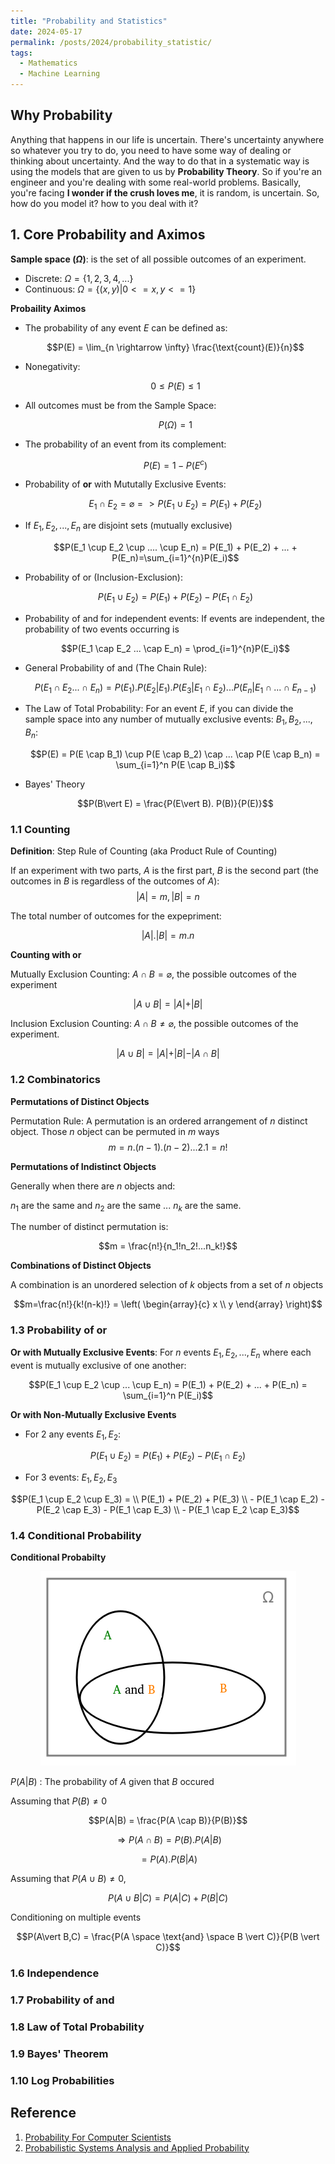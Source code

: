 ```yaml
---
title: "Probability and Statistics"
date: 2024-05-17
permalink: /posts/2024/probability_statistic/
tags:
  - Mathematics
  - Machine Learning
---
```


<head>
    <style type="text/css">
        figure{text-align: center;}
        math{text-align: center;}
    </style>
</head>


## Why Probability

Anything that happens in our life is uncertain. There's uncertainty anywhere so whatever you try to do, you need to have some way of dealing or thinking about uncertainty. And the way to do that in a systematic way is using the models that are given to us by **Probability Theory**. So if you're an engineer and you're dealing with some real-world problems. Basically, you're facing **I wonder if the crush loves me**, it is random, is uncertain. So, how do you model it? how to you deal with it?

## 1. Core Probability and Aximos

**Sample space ($\Omega$)**: is the set of all possible outcomes of an experiment.
+ Discrete: $\Omega = \lbrace 1, 2, 3, 4, ... \rbrace$
+ Continuous: $\Omega = \lbrace(x, y)\vert 0 <= x, y <= 1 \rbrace$

**Probaility Aximos**

+ The probability of any event $E$ can be defined as: 
   
   $$P(E) = \lim_{n \rightarrow \infty} \frac{\text{count}(E)}{n}$$

+ Nonegativity: 
   
   $$0 \leq P(E) \leq 1$$

+ All outcomes must be from the Sample Space: 
   
   $$P(\Omega)=1$$

+ The probability of an event from its complement: 
   
   $$P(E) = 1 - P(E^c)$$

+ Probability of **or** with Mututally Exclusive Events: 
   
   $$E_1 \cap E_2 = \varnothing => P(E_1 \cup E_2)=P(E_1) + P(E_2)$$

+ If $E_1, E_2, ..., E_n$ are disjoint sets (mutually exclusive)
   
   $$P(E_1 \cup E_2 \cup .... \cup E_n) = P(E_1) + P(E_2) + ... + P(E_n)=\sum_{i=1}^{n}P(E_i)$$

+ Probability of or (Inclusion-Exclusion): 
   
   $$P(E_1 \cup E_2) = P(E_1) + P(E_2) - P(E_1 \cap E_2)$$

+ Probability of and for independent events: If events are independent, the probability of two events occurring is
   
   $$P(E_1 \cap E_2 ... \cap E_n) = \prod_{i=1}^{n}P(E_i)$$

+ General Probability of and (The Chain Rule):
   
   $$P(E_1 \cap E_2 ... \cap E_n) = P(E_1). P(E_2 \vert E_1). P(E_3|E_1 \cap E_2) ... P(E_n|E_1\cap ... \cap E_{n-1})$$

+ The Law of Total Probability: For an event $E$, if you can divide the sample space into any number of mutually exclusive events: $B_1, B_2, ..., B_n$:
   
   $$P(E) = P(E \cap B_1) \cup P(E \cap B_2) \cap ... \cap P(E \cap B_n) = \sum_{i=1}^n P(E \cap B_i)$$

+ Bayes' Theory
   
   $$P(B\vert E) = \frac{P(E\vert B). P(B)}{P(E)}$$


### 1.1 Counting
**Definition**: Step Rule of Counting (aka Product Rule of Counting)

If an experiment with two parts, $A$ is the first part, $B$ is the second part (the outcomes in $B$ is regardless of the outcomes of $A$): 
$$\vert A \vert=m, \vert B \vert=n$$

The total number of outcomes for the expepriment:

$$\vert A \vert . \vert B \vert = m.n$$

**Counting with or**

Mutually Exclusion Counting: $A \cap B = \varnothing$, the possible outcomes of the experiment

$$\vert A \cup B \vert = \vert A \vert + \vert B \vert$$

Inclusion Exclusion Counting: $A \cap B \neq \varnothing$, the possible outcomes of the experiment.

$$\vert A \cup B \vert = \vert A \vert + \vert B \vert - \vert A \cap B \vert$$

### 1.2 Combinatorics

**Permutations of Distinct Objects**

Permutation Rule: A permutation is an ordered arrangement of $n$ distinct object. Those $n$ object can be permuted in $m$ ways
$$m = n.(n-1).(n-2)... 2. 1 = n !$$

**Permutations of Indistinct Objects**

Generally when there are $n$ objects and:

$n_1$ are the same and $n_2$ are the same ... $n_k$ are the same.

The number of distinct permutation is:

$$m = \frac{n!}{n_1!n_2!...n_k!}$$


**Combinations of Distinct Objects**

A combination is an unordered selection of $k$ objects from a set of $n$ objects

$$m=\frac{n!}{k!(n-k)!} = \left( \begin{array}{c} x \\ y \end{array} \right)$$

### 1.3 Probability of or

**Or with Mutually Exclusive Events**: For $n$ events $E_1, E_2, ..., E_n$ where each event is mutually exclusive of one another:

$$P(E_1 \cup E_2 \cup ... \cup E_n) = P(E_1) + P(E_2) + ... + P(E_n) = \sum_{i=1}^n P(E_i)$$

**Or with Non-Mutually Exclusive Events**

+ For 2 any events $E_1, E_2$:

$$P(E_1 \cup E_2) = P(E_1) + P(E_2) - P(E_1 \cap E_2)$$

+ For 3 events: $E_1, E_2, E_3$

$$P(E_1 \cup E_2 \cup E_3) = \\ P(E_1) + P(E_2) + P(E_3) \\ - P(E_1 \cap E_2) - P(E_2 \cap E_3) - P(E_1 \cap E_3) \\ - P(E_1 \cap E_2 \cap E_3)$$



### 1.4 Conditional Probability

**Conditional Probabilty**

<p style="text-align:center;">
  <img src="/images/posts/2024-05-17-probability-statistic/conditional_prob.png">
</p>

$P(A\vert B)$ : The probability of $A$ given that $B$ occured

Assuming that $P(B) \neq 0$

$$P(A|B) = \frac{P(A \cap B)}{P(B)}$$

$$\Rightarrow P(A \cap B) = P(B). P(A|B)$$

$$=P(A). P(B|A)$$

Assuming that $P(A \cup B) \neq 0$,

$$P(A \cup B | C) = P(A|C) + P(B|C)$$


Conditioning on multiple events

$$P(A\vert B,C) = \frac{P(A \space \text{and} \space B \vert C)}{P(B \vert C)}$$

### 1.6 Independence

### 1.7 Probability of and

### 1.8 Law of Total Probability

### 1.9 Bayes' Theorem

### 1.10 Log Probabilities


## Reference

1. [Probability For Computer Scientists](https://chrispiech.github.io/probabilityForComputerScientists/en/index.html)
2. [Probabilistic Systems Analysis and Applied Probability](https://www.youtube.com/playlist?list=PLUl4u3cNGP61MdtwGTqZA0MreSaDybji8)